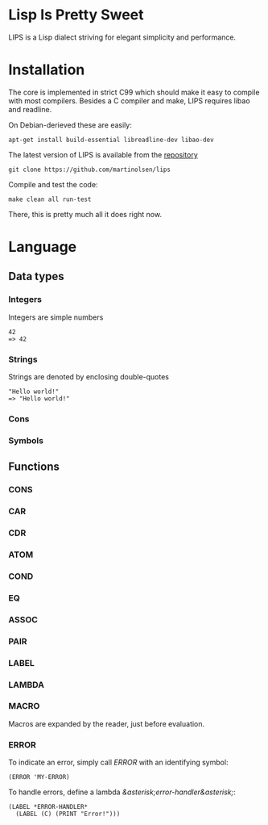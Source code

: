 # Lisp Is Pretty Sweet

LIPS is a Lisp dialect striving for elegant simplicity and performance.

# Installation

The core is implemented in strict C99 which should make it easy to compile
with most compilers. Besides a C compiler and make, LIPS requires libao and
readline.

On Debian-derieved these are easily:

    apt-get install build-essential libreadline-dev libao-dev

The latest version of LIPS is available from the [repository](http://github.com/martinolsen/lips)

    git clone https://github.com/martinolsen/lips

Compile and test the code:

    make clean all run-test

There, this is pretty much all it does right now.

# Language

## Data types

### Integers

Integers are simple numbers

    42
    => 42

### Strings

Strings are denoted by enclosing double-quotes

    "Hello world!"
    => "Hello world!"

### Cons

### Symbols

## Functions

### CONS

### CAR

### CDR

### ATOM

### COND

### EQ

### ASSOC

### PAIR

### LABEL

### LAMBDA

### MACRO

Macros are expanded by the reader, just before evaluation.

### ERROR

To indicate an error, simply call *ERROR* with an identifying symbol:

    (ERROR 'MY-ERROR)

To handle errors, define a lambda *&asterisk;error-handler&asterisk;*:

    (LABEL *ERROR-HANDLER*
      (LABEL (C) (PRINT "Error!")))
